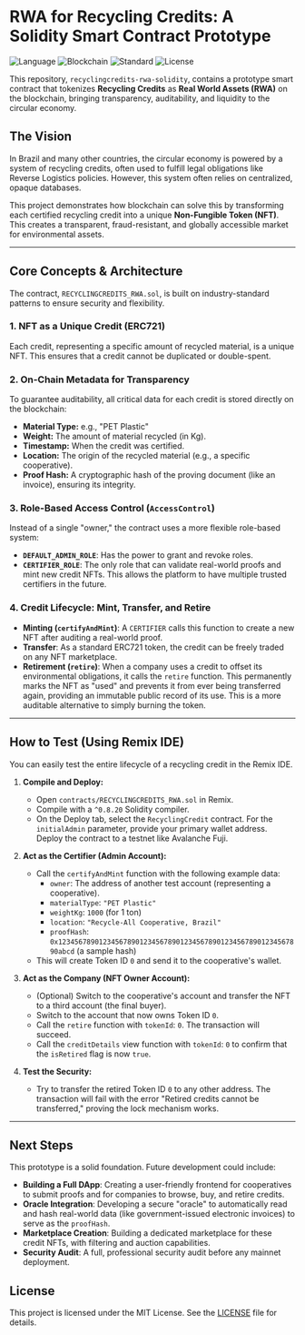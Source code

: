 # RWA for Recycling Credits: A Solidity Smart Contract Prototype

![Language](https://img-shields.io/badge/Language-Solidity-orange)
![Blockchain](https://img.shields.io/badge/Blockchain-EVM%20Chains-blueviolet)
![Standard](https://img.shields.io/badge/Standard-ERC721-blue)
![License](https://img.shields.io/badge/License-MIT-green)

This repository, `recyclingcredits-rwa-solidity`, contains a prototype smart contract that tokenizes **Recycling Credits** as **Real World Assets (RWA)** on the blockchain, bringing transparency, auditability, and liquidity to the circular economy.

## The Vision

In Brazil and many other countries, the circular economy is powered by a system of recycling credits, often used to fulfill legal obligations like Reverse Logistics policies. However, this system often relies on centralized, opaque databases.

This project demonstrates how blockchain can solve this by transforming each certified recycling credit into a unique **Non-Fungible Token (NFT)**. This creates a transparent, fraud-resistant, and globally accessible market for environmental assets.

---

## Core Concepts & Architecture

The contract, `RECYCLINGCREDITS_RWA.sol`, is built on industry-standard patterns to ensure security and flexibility.

### 1. NFT as a Unique Credit (ERC721)
Each credit, representing a specific amount of recycled material, is a unique NFT. This ensures that a credit cannot be duplicated or double-spent.

### 2. On-Chain Metadata for Transparency
To guarantee auditability, all critical data for each credit is stored directly on the blockchain:
*   **Material Type:** e.g., "PET Plastic"
*   **Weight:** The amount of material recycled (in Kg).
*   **Timestamp:** When the credit was certified.
*   **Location:** The origin of the recycled material (e.g., a specific cooperative).
*   **Proof Hash:** A cryptographic hash of the proving document (like an invoice), ensuring its integrity.

### 3. Role-Based Access Control (`AccessControl`)
Instead of a single "owner," the contract uses a more flexible role-based system:
*   **`DEFAULT_ADMIN_ROLE`**: Has the power to grant and revoke roles.
*   **`CERTIFIER_ROLE`**: The only role that can validate real-world proofs and mint new credit NFTs. This allows the platform to have multiple trusted certifiers in the future.

### 4. Credit Lifecycle: Mint, Transfer, and Retire
*   **Minting (`certifyAndMint`)**: A `CERTIFIER` calls this function to create a new NFT after auditing a real-world proof.
*   **Transfer**: As a standard ERC721 token, the credit can be freely traded on any NFT marketplace.
*   **Retirement (`retire`)**: When a company uses a credit to offset its environmental obligations, it calls the `retire` function. This permanently marks the NFT as "used" and prevents it from ever being transferred again, providing an immutable public record of its use. This is a more auditable alternative to simply burning the token.

---

## How to Test (Using Remix IDE)

You can easily test the entire lifecycle of a recycling credit in the Remix IDE.

1.  **Compile and Deploy:**
    *   Open `contracts/RECYCLINGCREDITS_RWA.sol` in Remix.
    *   Compile with a `^0.8.20` Solidity compiler.
    *   On the Deploy tab, select the `RecyclingCredit` contract. For the `initialAdmin` parameter, provide your primary wallet address. Deploy the contract to a testnet like Avalanche Fuji.

2.  **Act as the Certifier (Admin Account):**
    *   Call the `certifyAndMint` function with the following example data:
        *   `owner`: The address of another test account (representing a cooperative).
        *   `materialType`: `"PET Plastic"`
        *   `weightKg`: `1000` (for 1 ton)
        *   `location`: `"Recycle-All Cooperative, Brazil"`
        *   `proofHash`: `0x123456789012345678901234567890123456789012345678901234567890abcd` (a sample hash)
    *   This will create Token ID `0` and send it to the cooperative's wallet.

3.  **Act as the Company (NFT Owner Account):**
    *   (Optional) Switch to the cooperative's account and transfer the NFT to a third account (the final buyer).
    *   Switch to the account that now owns Token ID `0`.
    *   Call the `retire` function with `tokenId`: `0`. The transaction will succeed.
    *   Call the `creditDetails` view function with `tokenId`: `0` to confirm that the `isRetired` flag is now `true`.

4.  **Test the Security:**
    *   Try to transfer the retired Token ID `0` to any other address. The transaction will fail with the error "Retired credits cannot be transferred," proving the lock mechanism works.

---

## Next Steps

This prototype is a solid foundation. Future development could include:

*   **Building a Full DApp**: Creating a user-friendly frontend for cooperatives to submit proofs and for companies to browse, buy, and retire credits.
*   **Oracle Integration**: Developing a secure "oracle" to automatically read and hash real-world data (like government-issued electronic invoices) to serve as the `proofHash`.
*   **Marketplace Creation**: Building a dedicated marketplace for these credit NFTs, with filtering and auction capabilities.
*   **Security Audit**: A full, professional security audit before any mainnet deployment.

## License

This project is licensed under the MIT License. See the [LICENSE](LICENSE) file for details.
